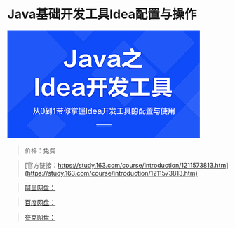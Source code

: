 # Java基础开发工具Idea配置与操作

![img](../../../assets/study163/free/41290532d81f4dd8ac28c0d34ca16626.jpg)

> 价格：免费

> [官方链接：https://study.163.com/course/introduction/1211573813.htm](https://study.163.com/course/introduction/1211573813.htm)

> [阿里网盘：]()

> [百度网盘：]()

> [夸克网盘：]()
